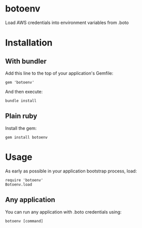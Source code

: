 botoenv
=======

Load AWS credentials into environment variables from .boto

# Installation

## With bundler
Add this line to the top of your application's Gemfile:
```
gem 'botoenv'
```
And then execute:
```
bundle install
```

## Plain ruby
Install the gem:
```
gem install botoenv
```

# Usage

As early as possible in your application bootstrap process, load:
```
require 'botoenv'
Botoenv.load
```

## Any application
You can run any application with .boto credentials using:
```
botoenv [command]
```

